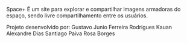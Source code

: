 Space+
É um site para explorar e compartilhar imagens armadoras do espaço, sendo livre compartilhamento entre os usuários.

Projeto desenvolvido por:
Gustavo Junio Ferreira Rodrigues
Kauan Alexandre Dias
Santiago Paiva Rosa Borges
